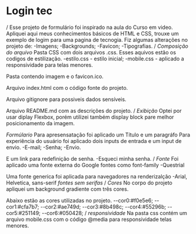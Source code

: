 # Login tec
/
Esse projeto de formulário foi inspirado na aula do Curso em video.
Apliquei aqui meus conhecimentos básicos de HTML e CSS, trouxe um exemplo de logim para uma pagina de tecnogia.
Fiz algumas alterações no projeto de:
-Imagens;
-Backgrounds;
-Favicon;
-Tipografias.
/
*Composição do arquivo*
Pasta CSS com dois arquivos .css. Esses aquivos estão os codigos de estilização.
-estilo.css - estilo inicial;
-mobile.css - aplicado a responsividade para telas menores.

Pasta contendo imagem e o favicon.ico.

Arquivo index.html com o código fonte do projeto.

Arquivo gitignore para possiveis dados sensíveis.

Arquivo README.md com as descrições do projeto.
/
*Exibição*
Optei por usar diplay Flexbox, porém utilizei também display block pare melhor posicionamento da imagem.

*Formúlario*
Para apresensatação foi aplicado um Título e um paragráfo
Para experiência do usuário foi aplicado dois inputs de entrada e um input de envio.
-E-mail;
-Senha;
-Envio.

E um link para redefinição de senha.
-Esqueci minha senha.
/
*Fonte*
Foi aplicado uma fonte externa do Google fontes como font-family
-Questrial

Uma fonte generica foi aplicada para navegadores na renderizalção
-Arial, Helvetica, sans-serif
*fontes sem serifas*
/
*Cores*
No corpo do projeto apliquei um background gradiente com três cores.

Abaixo estão as cores utilizadas no projeto.
--cor0:#f0e5e6;
--cor1:#cfa7b7;
--cor2:#ae749d;
--cor3:#8b498c;
--cor4:#55296b;
--cor5:#251149;
--cor6:#050428;
/
*responsividade*
Na pasta css contém um arquivo mobile.css com o código @media para responsividade telas menores.
